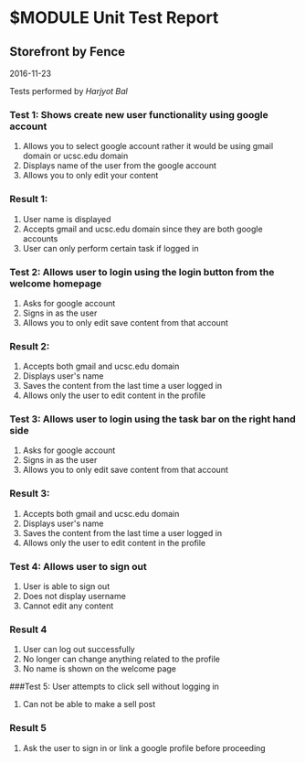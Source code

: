# $MODULE Unit Test Report
## Storefront by Fence
2016-11-23

Tests performed by *Harjyot Bal*

### Test 1: Shows create new user functionality using google account
1. Allows you to select google account rather it would be using gmail domain or ucsc.edu domain
2. Displays name of the user from the google account
3. Allows you to only edit your content

### Result 1:
1. User name is displayed
2. Accepts gmail and ucsc.edu domain since they are both google accounts
3. User can only perform certain task if logged in

### Test 2: Allows user to login using the login button from the welcome homepage
1. Asks for google account
2. Signs in as the user
3. Allows you to only edit save content from that account

### Result 2:
1. Accepts both gmail and ucsc.edu domain
2. Displays user's name
3. Saves the content from the last time a user logged in
4. Allows only the user to edit content in the profile

### Test 3: Allows user to login using the task bar on the right hand side
1. Asks for google account
2. Signs in as the user
3. Allows you to only edit save content from that account

### Result 3:
1. Accepts both gmail and ucsc.edu domain
2. Displays user's name
3. Saves the content from the last time a user logged in
4. Allows only the user to edit content in the profile

### Test 4: Allows user to sign out
1. User is able to sign out
2. Does not display username 
3. Cannot edit any content 

### Result 4
1. User can log out successfully 
2. No longer can change anything related to the profile
3. No name is shown on the welcome page

###Test 5: User attempts to click sell without logging in
1. Can not be able to make a sell post

### Result 5
1. Ask the user to sign in or link a google profile before proceeding 


